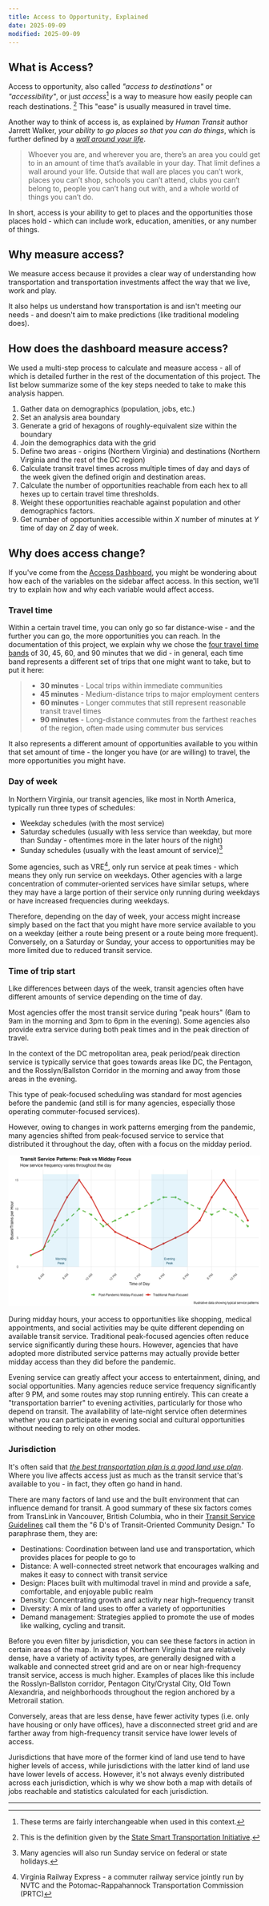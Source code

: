 ```yaml
---
title: Access to Opportunity, Explained
date: 2025-09-09
modified: 2025-09-09
---
```

## What is Access?

Access to opportunity, also called *"access to destinations"* or *"accessibility"*, or just *access*[^1] is a way to measure how easily people can reach destinations. [^2] This "ease" is usually measured in travel time.

Another way to think of access is, as explained by *Human Transit* author Jarrett Walker, *your ability to go places so that you can do things*, which is further defined by a *[wall around your life](https://humantransit.org/basics-access-or-the-wall-around-your-life)*.

> Whoever you are, and wherever you are, there’s an area you could get to in an amount of time that’s available in your day. That limit defines a wall around your life.  Outside that wall are places you can’t work, places you can’t shop, schools you can’t attend, clubs you can’t belong to, people you can’t hang out with, and a whole world of things you can’t do.

In short, access is your ability to get to places and the opportunities those places hold - which can include work, education, amenities, or any number of things.

## Why measure access?

We measure access because it provides a clear way of understanding how transportation and transportation investments affect the way that we live, work and play.

It also helps us understand how transportation is and isn't meeting our needs - and doesn't aim to make predictions (like traditional modeling does).

## How does the dashboard measure access?

We used a multi-step process to calculate and measure access - all of which is detailed further in the rest of the documentation of this project. The list below summarize some of the key steps needed to take to make this analysis happen.

1. Gather data on demographics (population, jobs, etc.)
2. Set an analysis area boundary
3. Generate a grid of hexagons of roughly-equivalent size within the boundary
4. Join the demographics data with the grid
5. Define two areas - origins (Northern Virginia) and destinations (Northern Virginia and the rest of the DC region)
6. Calculate transit travel times across multiple times of day and days of the week given the defined origin and destination areas.
7. Calculate the number of opportunities reachable from each hex to all hexes up to certain travel time thresholds.
8. Weight these opportunities reachable against population and other demographics factors.
9. Get number of opportunities accessible within *X* number of minutes at *Y* time of day on *Z* day of week.

## Why does access change?

If you've come from the [Access Dashboard](https://nvtc.maps.arcgis.com/apps/dashboards/3bda02cf9d8e4a39ae666dca202d8446), you might be wondering about how each of the variables on the sidebar affect access. In this section, we'll try to explain how and why each variable would affect access.

### Travel time

Within a certain travel time, you can only go so far distance-wise - and the further you can go, the more opportunities you can reach. In the documentation of this project, we explain why we chose the [four travel time bands](/documentation/parameters.md) of 30, 45, 60, and 90 minutes that we did - in general, each time band represents a different set of trips that one might want to take, but to put it here:

> * **30 minutes** - Local trips within immediate communities
> * **45 minutes** - Medium-distance trips to major employment centers  
> * **60 minutes** - Longer commutes that still represent reasonable transit travel times
> * **90 minutes** - Long-distance commutes from the farthest reaches of the region, often made using commuter bus services

It also represents a different amount of opportunities available to you within that set amount of time - the longer you have (or are willing) to travel, the more opportunities you might have.

### Day of week

In Northern Virginia, our transit agencies, like most in North America, typically run three types of schedules:

* Weekday schedules (with the most service)
* Saturday schedules (usually with less service than weekday, but more than Sunday - oftentimes more in the later hours of the night)
* Sunday schedules (usually with the least amount of service)[^3]

Some agencies, such as VRE[^4], only run service at peak times - which means they only run service on weekdays. Other agencies with a large concentration of commuter-oriented services have similar setups, where they may have a large portion of their service only running during weekdays or have increased frequencies during weekdays.

Therefore, depending on the day of week, your access might increase simply based on the fact that you might have more service available to you on a weekday (either a route being present or a route being more frequent). Conversely, on a Saturday or Sunday, your access to opportunities may be more limited due to reduced transit service.

### Time of trip start

Like differences between days of the week, transit agencies often have different amounts of service depending on the time of day.

Most agencies offer the most transit service during "peak hours" (6am to 9am in the morning and 3pm to 6pm in the evening). Some agencies also provide extra service during both peak times and in the peak direction of travel.

In the context of the DC metropolitan area, peak period/peak direction service is typically service that goes towards areas like DC, the Pentagon, and the Rosslyn/Ballston Corridor in the morning and away from those areas in the evening.

This type of peak-focused scheduling was standard for most agencies before the pandemic (and still is for many agencies, especially those operating commuter-focused services).

However, owing to changes in work patterns emerging from the pandemic, many agencies shifted from peak-focused service to service that distributed it throughout the day, often with a focus on the midday period.

![Image explaining representative transit service patterns comparing peak to midday and pre and post pandemic](/misc/transit_service_patterns.png)

During midday hours, your access to opportunities like shopping, medical appointments, and social activities may be quite different depending on available transit service. Traditional peak-focused agencies often reduce service significantly during these hours. However, agencies that have adopted more distributed service patterns may actually provide better midday access than they did before the pandemic.

Evening service can greatly affect your access to entertainment, dining, and social opportunities. Many agencies reduce service frequency significantly after 9 PM, and some routes may stop running entirely. This can create a "transportation barrier" to evening activities, particularly for those who depend on transit. The availability of late-night service often determines whether you can participate in evening social and cultural opportunities without needing to rely on other modes.

### Jurisdiction

It's often said that *[the best transportation plan is a good land use plan](https://ssti.us/2025/07/16/the-best-transit-plan-is-a-strong-land-use-plan/)*. Where you live affects access just as much as the transit service that's available to you - in fact, they often go hand in hand.

There are many factors of land use and the built environment that can influence demand for transit. A good summary of these six factors comes from TransLink in Vancouver, British Columbia, who in their [Transit Service Guidelines](https://www.translink.ca/-/media/translink/documents/plans-and-projects/managing-the-transit-network/transit-oriented-communities/transit-services-guidelines-public-summary.pdf) call them the "6 D's of Transit-Oriented Community Design." To paraphrase them, they are:

* Destinations: Coordination between land use and transportation, which provides places for people to go to
* Distance: A well-connected street network that encourages walking and makes it easy to connect with transit service
* Design: Places built with multimodal travel in mind and provide a safe, comfortable, and enjoyable public realm
* Density: Concentrating growth and activity near high-frequency transit
* Diversity: A mix of land uses to offer a variety of opportunities
* Demand management: Strategies applied to promote the use of modes like walking, cycling and transit.

Before you even filter by jurisdiction, you can see these factors in action in certain areas of the map. In areas of Northern Virginia that are relatively dense, have a variety of activity types,  are generally designed with a walkable and connected street grid and are on or near high-frequency transit service, access is much higher. Examples of places like this include the Rosslyn-Ballston corridor, Pentagon City/Crystal City, Old Town Alexandria, and neighborhoods throughout the region anchored by a Metrorail station.

Conversely, areas that are less dense, have fewer activity types (i.e. only have housing or only have offices), have a disconnected street grid and are farther away from high-frequency transit service have lower levels of access.

Jurisdictions that have more of the former kind of land use tend to have higher levels of access, while jurisdictions with the latter kind of land use have lower levels of access. However, it's not always evenly distributed across each jurisdiction, which is why we show both a map with details of jobs reachable and statistics calculated for each jurisdiction.

----

[^1]: These terms are fairly interchangeable when used in this context.

[^2]: This is the definition given by the [State Smart Transportation Initiative](https://ssti.us/measuring-accessibility/).

[^3]: Many agencies will also run Sunday service on federal or state holidays.

[^4]: Virginia Railway Express - a commuter railway service jointly run by NVTC and the Potomac-Rappahannock Transportation Commission (PRTC)
